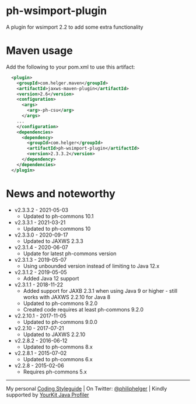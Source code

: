 # ph-wsimport-plugin

A plugin for wsimport 2.2 to add some extra functionality

# Maven usage

Add the following to your pom.xml to use this artifact:

```xml
  <plugin>
    <groupId>com.helger.maven</groupId>
    <artifactId>jaxws-maven-plugin</artifactId>
    <version>2.6</version>
    <configuration>
      <args>
        <arg>-ph-csu</arg>
      </args>
    ...
    </configuration>
    <dependencies>
      <dependency>
        <groupId>com.helger</groupId>
        <artifactId>ph-wsimport-plugin</artifactId>
        <version>2.3.3.2</version>
      </dependency>
    </dependencies>
  </plugin>
```

# News and noteworthy

* v2.3.3.2 - 2021-05-03
    * Updated to ph-commons 10.1
* v2.3.3.1 - 2021-03-21
    * Updated to ph-commons 10
* v2.3.3.0 - 2020-09-17
    * Updated to JAXWS 2.3.3
* v2.3.1.4 - 2020-06-07
    * Update for latest ph-commons version
* v2.3.1.3 - 2019-05-07
    * Using unbounded version instead of limiting to Java 12.x
* v2.3.1.2 - 2019-05-05
    * Added Java 12 support
* v2.3.1.1 - 2018-11-22
    * Added support for JAXB 2.3.1 when using Java 9 or higher - still works with JAXWS 2.2.10 for Java 8
    * Updated to ph-commons 9.2.0 
    * Created code requires at least ph-commons 9.2.0
* v2.2.10.1 - 2017-11-05
    * Updated to ph-commons 9.0.0
* v2.2.10 - 2017-07-21
    * Updated to JAXWS 2.2.10
* v2.2.8.2 - 2016-06-12
    * Updated to ph-commons 8.x
* v2.2.8.1 - 2015-07-02
    * Updated to ph-commons 6.x
* v2.2.8 - 2015-02-06
    * Requires ph-commons 5.x

---

My personal [Coding Styleguide](https://github.com/phax/meta/blob/master/CodingStyleguide.md) |
On Twitter: <a href="https://twitter.com/philiphelger">@philiphelger</a> |
Kindly supported by [YourKit Java Profiler](https://www.yourkit.com)